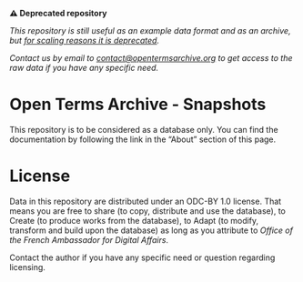 __:warning: Deprecated repository__

_This repository is still useful as an example data format and as an archive, but [for scaling reasons it is deprecated](https://github.com/ambanum/OpenTermsArchive/blob/master/decision-records/0003-snapshots-database.md)._

_Contact us by email to contact@opentermsarchive.org to get access to the raw data if you have any specific need._

# Open Terms Archive - Snapshots

This repository is to be considered as a database only.
You can find the documentation by following the link in the “About” section of this page.

# License

Data in this repository are distributed under an ODC-BY 1.0 license. That means you are free to share (to copy, distribute and use the database), to Create (to produce works from the database), to Adapt (to modify, transform and build upon the database) as long as you attribute to *Office of the French Ambassador for Digital Affairs*.

Contact the author if you have any specific need or question regarding licensing.
